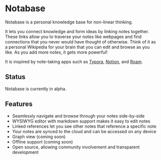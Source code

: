 # Notabase

Notabase is a personal knowledge base for non-linear thinking.

It lets you connect knowledge and form ideas by linking notes together. These links allow you to traverse your notes like webpages and find connections that you never would have thought of otherwise. Think of it as a personal Wikipedia for your brain that you can edit and browse as you like. As you add more notes, it gets more powerful!

It is inspired by note-taking apps such as [Typora](https://typora.io), [Notion](https://notion.so), and [Roam](https://roamresearch.com).

## Status

Notabase is currently in alpha.

## Features

- Seamlessly navigate and browse through your notes side-by-side
- WYSIWYG editor with markdown support makes it easy to edit notes
- Linked references let you see other notes that reference a specific note
- Your notes are synced to the cloud and can be accessed on any device
- Graph view (coming soon)
- Offline support (coming soon)
- Open source, allowing community involvement and transparent development

